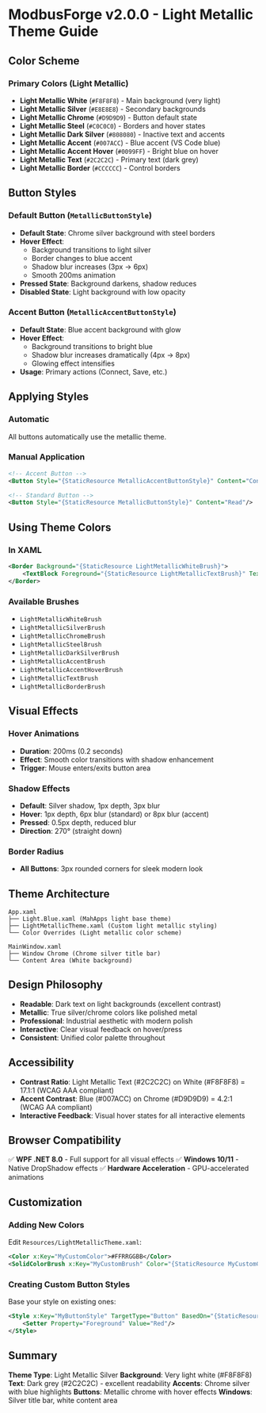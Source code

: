 # ModbusForge v2.0.0 - Light Metallic Theme Guide

## Color Scheme

### Primary Colors (Light Metallic)
- **Light Metallic White** (`#F8F8F8`) - Main background (very light)
- **Light Metallic Silver** (`#E8E8E8`) - Secondary backgrounds
- **Light Metallic Chrome** (`#D9D9D9`) - Button default state
- **Light Metallic Steel** (`#C0C0C0`) - Borders and hover states
- **Light Metallic Dark Silver** (`#808080`) - Inactive text and accents
- **Light Metallic Accent** (`#007ACC`) - Blue accent (VS Code blue)
- **Light Metallic Accent Hover** (`#0099FF`) - Bright blue on hover
- **Light Metallic Text** (`#2C2C2C`) - Primary text (dark grey)
- **Light Metallic Border** (`#CCCCCC`) - Control borders

## Button Styles

### Default Button (`MetallicButtonStyle`)
- **Default State**: Chrome silver background with steel borders
- **Hover Effect**:
  - Background transitions to light silver
  - Border changes to blue accent
  - Shadow blur increases (3px → 6px)
  - Smooth 200ms animation
- **Pressed State**: Background darkens, shadow reduces
- **Disabled State**: Light background with low opacity

### Accent Button (`MetallicAccentButtonStyle`)
- **Default State**: Blue accent background with glow
- **Hover Effect**:
  - Background transitions to bright blue
  - Shadow blur increases dramatically (4px → 8px)
  - Glowing effect intensifies
- **Usage**: Primary actions (Connect, Save, etc.)

## Applying Styles

### Automatic
All buttons automatically use the metallic theme.

### Manual Application
```xml
<!-- Accent Button -->
<Button Style="{StaticResource MetallicAccentButtonStyle}" Content="Connect"/>

<!-- Standard Button -->
<Button Style="{StaticResource MetallicButtonStyle}" Content="Read"/>
```

## Using Theme Colors

### In XAML
```xml
<Border Background="{StaticResource LightMetallicWhiteBrush}">
    <TextBlock Foreground="{StaticResource LightMetallicTextBrush}" Text="Hello"/>
</Border>
```

### Available Brushes
- `LightMetallicWhiteBrush`
- `LightMetallicSilverBrush`
- `LightMetallicChromeBrush`
- `LightMetallicSteelBrush`
- `LightMetallicDarkSilverBrush`
- `LightMetallicAccentBrush`
- `LightMetallicAccentHoverBrush`
- `LightMetallicTextBrush`
- `LightMetallicBorderBrush`

## Visual Effects

### Hover Animations
- **Duration**: 200ms (0.2 seconds)
- **Effect**: Smooth color transitions with shadow enhancement
- **Trigger**: Mouse enters/exits button area

### Shadow Effects
- **Default**: Silver shadow, 1px depth, 3px blur
- **Hover**: 1px depth, 6px blur (standard) or 8px blur (accent)
- **Pressed**: 0.5px depth, reduced blur
- **Direction**: 270° (straight down)

### Border Radius
- **All Buttons**: 3px rounded corners for sleek modern look

## Theme Architecture

```
App.xaml
├── Light.Blue.xaml (MahApps light base theme)
├── LightMetallicTheme.xaml (Custom light metallic styling)
└── Color Overrides (Light metallic color scheme)

MainWindow.xaml
├── Window Chrome (Chrome silver title bar)
└── Content Area (White background)
```

## Design Philosophy

- **Readable**: Dark text on light backgrounds (excellent contrast)
- **Metallic**: True silver/chrome colors like polished metal
- **Professional**: Industrial aesthetic with modern polish
- **Interactive**: Clear visual feedback on hover/press
- **Consistent**: Unified color palette throughout

## Accessibility

- **Contrast Ratio**: Light Metallic Text (#2C2C2C) on White (#F8F8F8) = 17.1:1 (WCAG AAA compliant)
- **Accent Contrast**: Blue (#007ACC) on Chrome (#D9D9D9) = 4.2:1 (WCAG AA compliant)
- **Interactive Feedback**: Visual hover states for all interactive elements

## Browser Compatibility

✅ **WPF .NET 8.0** - Full support for all visual effects
✅ **Windows 10/11** - Native DropShadow effects
✅ **Hardware Acceleration** - GPU-accelerated animations

## Customization

### Adding New Colors
Edit `Resources/LightMetallicTheme.xaml`:
```xml
<Color x:Key="MyCustomColor">#FFRRGGBB</Color>
<SolidColorBrush x:Key="MyCustomBrush" Color="{StaticResource MyCustomColor}"/>
```

### Creating Custom Button Styles
Base your style on existing ones:
```xml
<Style x:Key="MyButtonStyle" TargetType="Button" BasedOn="{StaticResource MetallicButtonStyle}">
    <Setter Property="Foreground" Value="Red"/>
</Style>
```

## Summary

**Theme Type**: Light Metallic Silver
**Background**: Very light white (#F8F8F8)
**Text**: Dark grey (#2C2C2C) - excellent readability
**Accents**: Chrome silver with blue highlights
**Buttons**: Metallic chrome with hover effects
**Windows**: Silver title bar, white content area
